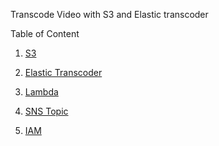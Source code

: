 Transcode Video with S3 and Elastic transcoder

Table of Content 
 1) [S3](https://docs.aws.amazon.com/AmazonS3/latest/userguide/creating-bucket.html)

 2) [Elastic Transcoder](https://docs.aws.amazon.com/elastictranscoder/latest/developerguide/gs-3-create-a-pipeline.html)

 3) [Lambda](https://docs.aws.amazon.com/lambda/latest/dg/getting-started.html)

 4) [SNS Topic](https://docs.aws.amazon.com/sns/latest/dg/sns-create-topic.html)

 5) [IAM](https://docs.aws.amazon.com/IAM/latest/UserGuide/getting-started.html#getting-started-roles)
